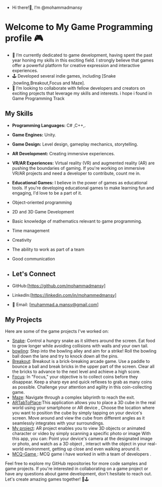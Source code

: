 - Hi there!👋, I’m @mohammadmansy
# Welcome to My Game Programming profile  🎮
- 🌱 I’m currently dedicated to game development, having spent the past year honing my skills in this exciting field. I strongly believe that games offer a powerful platform for creative expression and interactive experiences.
- 🕹️ Developed several indie games, including [Snake ,bowling,Breakout,Focus and Maze].
- 💞️ I’m looking to collaborate with fellow developers and creators on exciting projects that leverage my skills and interests. i hope i found in Game Programming Track
## My Skills

- **Programming Languages:** C# ,C++,.
- **Game Engines:** Unity.
- **Game Design:** Level design, gameplay mechanics, storytelling.
- **AR Development:** Creating immersive experiences.
- **VR/AR Experiences:** Virtual reality (VR) and augmented reality (AR) are pushing the boundaries of gaming. If you're working on immersive VR/AR projects and need a developer to contribute, count me in.
- **Educational Games:** I believe in the power of games as educational tools. If you're developing educational games to make learning fun and engaging, I'd love to be a part of it.
- Object-oriented programming
- 2D and 3D Game Development
- Basic knowledge of mathematics relevant to game programming.
- Time management
- Creativity
- The ability to work as part of a team
- Good communication 
- ## Let's Connect

- GitHub:[https://github.com/mohammadmansy]
- LinkedIn:[https://linkedin.com/in/mohammedmansy]
- 📧 Email: [muhammad.a.mansy@gmail.com]
## My Projects

Here are some of the game projects I've worked on:

- [Snake](https://github.com/mohammadmansy/Snake): Control a hungry snake as it slithers around the screen.
   Eat food to grow longer while avoiding collisions with walls and your own tail.
- [bowling](https://github.com/mohammadmansy/Bolling): Step into the bowling alley and aim for a strike!
   Roll the bowling ball down the lane and try to knock down all the pins.
- [Breakout](https://github.com/mohammadmansy/Breakout):     Breakout is a brick-breaking arcade game.
   Use a paddle to bounce a ball and break bricks in the upper part of the screen.
   Clear all the bricks to advance to the next level and achieve a high score.
- [Focus](https://github.com/mohammadmansy/FocusGamed):     In "Focus," your objective is to collect coins before they disappear.
   Keep a sharp eye and quick reflexes to grab as many coins as possible.
   Challenge your attention and agility in this coin-collecting game.
- [Maze](https://github.com/mohammadmansy/Maze): Navigate through a complex labyrinth to reach the exit.
- [ARTabToPlace]():This application allows you to place a 3D cube in the real world using your smartphone or AR device , Choose the location where you want to position the cube by simply tapping on your device's screen.
  Move around and view the cube from different angles as it seamlessly integrates with your surroundings.
- [My project](https://github.com/mohammadmansy/ARProject):  AR project enables you to view  3D objects or animated character or video by simply scanning a specific photo or image
  With this app, you can: Point your device's camera at the designated image or photo, and watch as a 3D object , interact with the object in your real-world environment, getting up close and even walking around it.
- [MCQ-Game ]((https://github.com/OmarMansy96/MCQ-Game)): MCQ game i have worked in with a team of developers .




Feel free to explore my GitHub repositories for more code samples and game projects. If you're interested in collaborating on a game project or have any questions about game development, don't hesitate to reach out. Let's create amazing games together! 🚀🕹️
<!---
mohammadmansy/mohammadmansy is a ✨ special ✨ repository because its `README.md` (this file) appears on your GitHub profile.
You can click the Preview link to take a look at your changes.
--->
